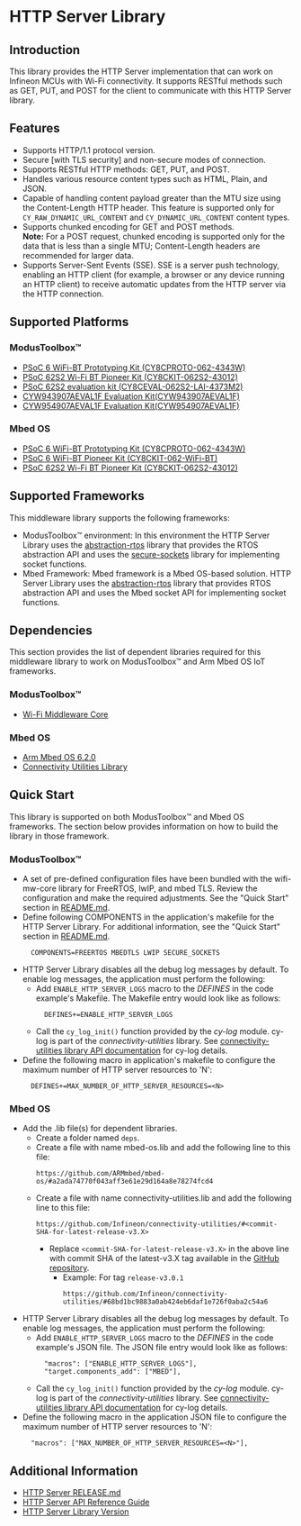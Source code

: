 # HTTP Server Library

## Introduction
This library provides the HTTP Server implementation that can work on Infineon MCUs with Wi-Fi connectivity. 
It supports RESTful methods such as GET, PUT, and POST for the client to communicate with this HTTP Server library.
 
## Features
* Supports HTTP/1.1 protocol version.
* Secure [with TLS security] and non-secure modes of connection.
* Supports RESTful HTTP methods: GET, PUT, and POST.
* Handles various resource content types such as HTML, Plain, and JSON.
* Capable of handling content payload greater than the MTU size using the Content-Length HTTP header. This feature is supported only for `CY_RAW_DYNAMIC_URL_CONTENT` and `CY_DYNAMIC_URL_CONTENT` content types.
* Supports chunked encoding for GET and POST methods.   
  **Note:** For a POST request, chunked encoding is supported only for the data that is less than a single MTU; Content-Length headers are recommended for larger data.
* Supports Server-Sent Events (SSE). SSE is a server push technology, enabling an HTTP client (for example, a browser or any device running an HTTP client) to receive automatic updates from the HTTP server via the HTTP connection.

## Supported Platforms

### ModusToolbox&trade;
* [PSoC 6 WiFi-BT Prototyping Kit (CY8CPROTO-062-4343W)](https://www.cypress.com/documentation/development-kitsboards/psoc-6-wi-fi-bt-prototyping-kit-cy8cproto-062-4343w)
* [PSoC 62S2 Wi-Fi BT Pioneer Kit (CY8CKIT-062S2-43012)](https://www.cypress.com/documentation/development-kitsboards/psoc-62s2-wi-fi-bt-pioneer-kit-cy8ckit-062s2-43012)
* [PSoC 62S2 evaluation kit (CY8CEVAL-062S2-LAI-4373M2)](https://www.cypress.com/documentation/development-kitsboards/psoc-62s2-evaluation-kit-cy8ceval-062s2)
* [CYW943907AEVAL1F Evaluation Kit(CYW943907AEVAL1F)](https://www.cypress.com/documentation/development-kitsboards/cyw943907aeval1f-evaluation-kit)
* [CYW954907AEVAL1F Evaluation Kit(CYW954907AEVAL1F)](https://www.cypress.com/documentation/development-kitsboards/cyw954907aeval1f-evaluation-kit)

### Mbed OS
* [PSoC 6 WiFi-BT Prototyping Kit (CY8CPROTO-062-4343W)](https://www.cypress.com/documentation/development-kitsboards/psoc-6-wi-fi-bt-prototyping-kit-cy8cproto-062-4343w)
* [PSoC 6 WiFi-BT Pioneer Kit (CY8CKIT-062-WiFi-BT)](https://www.cypress.com/documentation/development-kitsboards/psoc-6-wifi-bt-pioneer-kit-cy8ckit-062-wifi-bt)
* [PSoC 62S2 Wi-Fi BT Pioneer Kit (CY8CKIT-062S2-43012)](https://www.cypress.com/documentation/development-kitsboards/psoc-62s2-wi-fi-bt-pioneer-kit-cy8ckit-062s2-43012)

## Supported Frameworks
This middleware library supports the following frameworks:
* ModusToolbox&trade; environment: In this environment the HTTP Server Library uses the [abstraction-rtos](https://github.com/Infineon/abstraction-rtos) library that provides the RTOS abstraction API and uses the [secure-sockets](https://github.com/Infineon/secure-sockets) library for implementing socket functions.
* Mbed Framework: Mbed framework is a Mbed OS-based solution. HTTP Server Library uses the [abstraction-rtos](https://github.com/Infineon/abstraction-rtos) library that provides RTOS abstraction API and uses the Mbed socket API for implementing socket functions.

## Dependencies
This section provides the list of dependent libraries required for this middleware library to work on ModusToolbox&trade; and Arm Mbed OS IoT frameworks.

### ModusToolbox&trade;
  * [Wi-Fi Middleware Core](https://github.com/Infineon/wifi-mw-core)

### Mbed OS
  * [Arm Mbed OS 6.2.0](https://os.mbed.com/mbed-os/releases)
  * [Connectivity Utilities Library](https://github.com/Infineon/connectivity-utilities/releases/tag/latest-v3.X)

## Quick Start
This library is supported on both ModusToolbox&trade; and Mbed OS frameworks. The section below provides information on how to build the library in those framework.

### ModusToolbox&trade;
- A set of pre-defined configuration files have been bundled with the wifi-mw-core library for FreeRTOS, lwIP, and mbed TLS. Review the configuration and make the required adjustments. See the "Quick Start" section in [README.md](https://github.com/Infineon/wifi-mw-core/blob/master/README.md).
- Define following COMPONENTS in the application's makefile for the HTTP Server Library. For additional information, see the "Quick Start" section in [README.md](https://github.com/Infineon/wifi-mw-core/blob/master/README.md).
  ```
    COMPONENTS=FREERTOS MBEDTLS LWIP SECURE_SOCKETS
  ```
- HTTP Server Library disables all the debug log messages by default. To enable log messages, the application must perform the following:   
  - Add `ENABLE_HTTP_SERVER_LOGS` macro to the *DEFINES* in the code example's Makefile. The Makefile entry would look like as follows:
     ```
       DEFINES+=ENABLE_HTTP_SERVER_LOGS
     ```
  - Call the `cy_log_init()` function provided by the *cy-log* module. cy-log is part of the *connectivity-utilities* library. See [connectivity-utilities library API documentation](https://Infineon.github.io/connectivity-utilities/api_reference_manual/html/group__logging__utils.html) for cy-log details. 
- Define the following macro in application's makefile to configure the maximum number of HTTP server resources to 'N':
  ```
    DEFINES+=MAX_NUMBER_OF_HTTP_SERVER_RESOURCES=<N>
  ```

### Mbed OS
- Add the .lib file(s) for dependent libraries.
  - Create a folder named `deps`.
  - Create a file with name mbed-os.lib and add the following line to this file:
    ```
    https://github.com/ARMmbed/mbed-os/#a2ada74770f043aff3e61e29d164a8e78274fcd4
    ```
  - Create a file with name connectivity-utilities.lib and add the following line to this file:
    ```
    https://github.com/Infineon/connectivity-utilities/#<commit-SHA-for-latest-release-v3.X>
    ```
    - Replace `<commit-SHA-for-latest-release-v3.X>` in the above line with commit SHA of the latest-v3.X tag available in the [GitHub repository](https://github.com/Infineon/connectivity-utilities/releases/tag/latest-v3.X).
      -  Example: For tag `release-v3.0.1`
         ```
         https://github.com/Infineon/connectivity-utilities/#68bd1bc9883a0ab424eb6daf1e726f0aba2c54a6
         ```
- HTTP Server Library disables all the debug log messages by default. To enable log messages, the application must perform the following:   
  - Add `ENABLE_HTTP_SERVER_LOGS` macro to the *DEFINES* in the code example's JSON file. The JSON file entry would look like as follows:
     ```
       "macros": ["ENABLE_HTTP_SERVER_LOGS"],
       "target.components_add": ["MBED"],
     ```
  - Call the `cy_log_init()` function provided by the *cy-log* module. cy-log is part of the *connectivity-utilities* library. See [connectivity-utilities library API documentation](https://Infineon.github.io/connectivity-utilities/api_reference_manual/html/group__logging__utils.html) for cy-log details.
- Define the following macro in the application JSON file to configure the maximum number of HTTP server resources to 'N':
  ```
    "macros": ["MAX_NUMBER_OF_HTTP_SERVER_RESOURCES=<N>"],
  ```

## Additional Information
* [HTTP Server RELEASE.md](./RELEASE.md)
* [HTTP Server API Reference Guide](https://Infineon.github.io/http-server/api_reference_manual/html/index.html)
* [HTTP Server Library Version](./version.xml)

